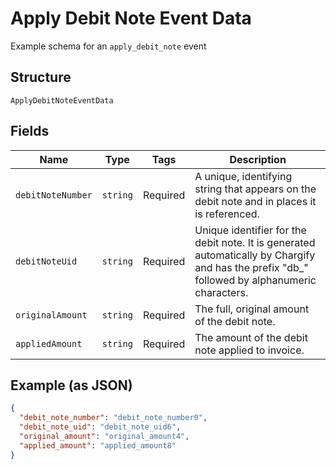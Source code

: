 
# Apply Debit Note Event Data

Example schema for an `apply_debit_note` event

## Structure

`ApplyDebitNoteEventData`

## Fields

| Name | Type | Tags | Description |
|  --- | --- | --- | --- |
| `debitNoteNumber` | `string` | Required | A unique, identifying string that appears on the debit note and in places it is referenced. |
| `debitNoteUid` | `string` | Required | Unique identifier for the debit note. It is generated automatically by Chargify and has the prefix "db_" followed by alphanumeric characters. |
| `originalAmount` | `string` | Required | The full, original amount of the debit note. |
| `appliedAmount` | `string` | Required | The amount of the debit note applied to invoice. |

## Example (as JSON)

```json
{
  "debit_note_number": "debit_note_number0",
  "debit_note_uid": "debit_note_uid6",
  "original_amount": "original_amount4",
  "applied_amount": "applied_amount8"
}
```

